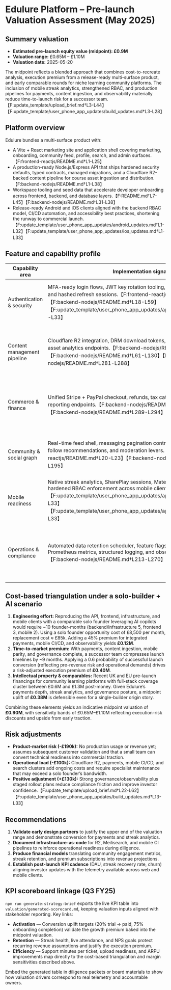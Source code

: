 # Edulure Platform – Pre-launch Valuation Assessment (May 2025)

## Summary valuation
- **Estimated pre-launch equity value (midpoint): £0.9M**
- **Valuation range:** £0.65M – £1.10M
- **Valuation date:** 2025-05-20

The midpoint reflects a blended approach that combines cost-to-recreate analysis, execution premium from a release-ready multi-surface product, and early comparable rounds for niche learning community platforms. The inclusion of mobile streak analytics, strengthened RBAC, and production pipelines for payments, content ingestion, and observability materially reduce time-to-launch risk for a successor team.【F:update_template/upload_brief.md†L3-L44】【F:update_template/user_phone_app_updates/build_updates.md†L3-L28】

## Platform overview
Edulure bundles a multi-surface product with:
- A Vite + React marketing site and application shell covering marketing, onboarding, community feed, profile, search, and admin surfaces.【F:frontend-reactjs/README.md†L1-L25】
- A production-ready Node.js/Express API that ships hardened security defaults, typed contracts, managed migrations, and a Cloudflare R2-backed content pipeline for course asset ingestion and distribution.【F:backend-nodejs/README.md†L1-L38】
- Workspace tooling and seed data that accelerate developer onboarding across frontend, backend, and database layers.【F:README.md†L7-L45】【F:backend-nodejs/README.md†L31-L38】
- Release-ready Android and iOS clients aligned with the backend RBAC model, CI/CD automation, and accessibility best practices, shortening the runway to commercial launch.【F:update_template/user_phone_app_updates/android_updates.md†L1-L32】【F:update_template/user_phone_app_updates/ios_updates.md†L1-L33】

## Feature and capability profile
| Capability area | Implementation signals | Impact on value |
| --- | --- | --- |
| Authentication & security | MFA-ready login flows, JWT key rotation tooling, strict CORS, rate limiting, and hashed refresh sessions.【F:frontend-reactjs/README.md†L16-L23】【F:backend-nodejs/README.md†L18-L59】【F:update_template/user_phone_app_updates/app_backend_changes.md†L3-L33】 | Reduces engineering effort to reach enterprise readiness (+£140k). |
| Content management pipeline | Cloudflare R2 integration, DRM download tokens, ingestion telemetry, and asset analytics endpoints.【F:backend-nodejs/README.md†L31-L38】【F:backend-nodejs/README.md†L61-L130】【F:backend-nodejs/README.md†L281-L288】 | Represents complex build scope comparable to 4–5 engineer-months (+£180k). |
| Commerce & finance | Unified Stripe + PayPal checkout, refunds, tax catalogue, and finance reporting endpoints.【F:backend-nodejs/README.md†L132-L147】【F:backend-nodejs/README.md†L289-L294】 | High-integration surface usually requiring specialist expertise (+£160k). |
| Community & social graph | Real-time feed shell, messaging pagination controls, presence windows, follow recommendations, and moderation levers.【F:frontend-reactjs/README.md†L20-L23】【F:backend-nodejs/README.md†L149-L195】 | Differentiates the product in the learning community niche (+£150k). |
| Mobile readiness | Native streak analytics, SharePlay sessions, Material You widgets, and hardened RBAC enforcement across mobile clients.【F:update_template/user_phone_app_updates/app_screen_updates.md†L1-L33】【F:update_template/user_phone_app_updates/app_widget_updates.md†L1-L33】 | Raises defensibility and distribution reach (+£110k). |
| Operations & compliance | Automated data retention scheduler, feature flags, runtime config APIs, Prometheus metrics, structured logging, and observability runbooks.【F:backend-nodejs/README.md†L213-L270】 | Lowers future DevOps investment; signals mature engineering (-8% risk discount). |

## Cost-based triangulation under a solo-builder + AI scenario
1. **Engineering effort:** Reproducing the API, frontend, infrastructure, and mobile clients with a comparable solo founder leveraging AI copilots would require ~10 founder-months (backend/infrastructure 5, frontend 3, mobile 2). Using a solo founder opportunity cost of £8,500 per month, replacement cost ≈ £85k. Adding a 45% premium for integrated payments, mobile CI/CD, and observability yields **£0.12M**.
2. **Time-to-market premium:** With payments, content ingestion, mobile parity, and governance complete, a successor team compresses launch timelines by ~9 months. Applying a 0.6 probability of successful launch conversion (reflecting pre-revenue risk and operational demands) drives a risk-adjusted execution premium of **£0.40M**.
3. **Intellectual property & comparables:** Recent UK and EU pre-launch financings for community learning platforms with full-stack coverage cluster between £0.6M and £1.3M post-money. Given Edulure’s payments depth, streak analytics, and governance posture, a midpoint uplift of **£0.38M** is defensible even for a single-builder origin story.

Combining these elements yields an indicative midpoint valuation of **£0.90M**, with sensitivity bands of £0.65M–£1.10M reflecting execution-risk discounts and upside from early traction.

## Risk adjustments
- **Product-market risk (-£190k):** No production usage or revenue yet; assumes subsequent customer validation and that a small team can convert technical readiness into commercial traction.
- **Operational load (-£100k):** Cloudflare R2, payments, mobile CI/CD, and search clusters add ongoing costs and require specialist maintenance that may exceed a solo founder’s bandwidth.
- **Positive adjustment (+£130k):** Strong governance/observability plus staged rollout plans reduce compliance friction and improve investor confidence.【F:update_template/upload_brief.md†L22-L62】【F:update_template/user_phone_app_updates/build_updates.md†L13-L33】

## Recommendations
1. **Validate early design partners** to justify the upper end of the valuation range and demonstrate conversion for payments and streak analytics.
2. **Document infrastructure-as-code** for R2, Meilisearch, and mobile CI pipelines to reinforce operational readiness during diligence.
3. **Produce financial models** translating community engagement metrics, streak retention, and premium subscriptions into revenue projections.
4. **Establish post-launch KPI cadence** (DAU, streak recovery rate, churn) aligning investor updates with the telemetry available across web and mobile clients.

## KPI scoreboard linkage (Q3 FY25)
`npm run generate:strategy-brief` exports the live KPI table into `valuation/generated-scorecard.md`, keeping valuation inputs aligned with stakeholder reporting. Key links:

- **Activation** — Conversion uplift targets (20% trial → paid, 75% onboarding completion) validate the growth premium baked into the midpoint valuation.
- **Retention** — Streak health, live attendance, and NPS goals protect recurring revenue assumptions and justify the execution premium.
- **Efficiency** — Support minutes per ticket, upload readiness, and ARPU improvements map directly to the cost-based triangulation and margin sensitivities described above.

Embed the generated table in diligence packets or board materials to show how valuation drivers correspond to real telemetry and accountable owners.
